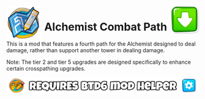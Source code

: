 <a href="https://github.com/Derpy-Jacob-903/FourthPathTemplate/releases/latest/download/FourthPathTemplate.dll">
    <img align="left" alt="Icon" height="90" src="Icon.png">
    <img align="right" alt="Download" height="75" src="https://raw.githubusercontent.com/gurrenm3/BTD-Mod-Helper/master/BloonsTD6%20Mod%20Helper/Resources/DownloadBtn.png">
</a>

<h1 align="center">Alchemist Combat Path</h1>

This is a mod that features a fourth path for the Alchemist designed to deal damage, rather than support another tower in dealing damage.

Note: The tier 2 and tier 5 upgrades are designed specifically to enhance certain crosspathing upgrades.

[![Requires BTD6 Mod Helper](https://raw.githubusercontent.com/gurrenm3/BTD-Mod-Helper/master/banner.png)](https://github.com/gurrenm3/BTD-Mod-Helper#readme)
